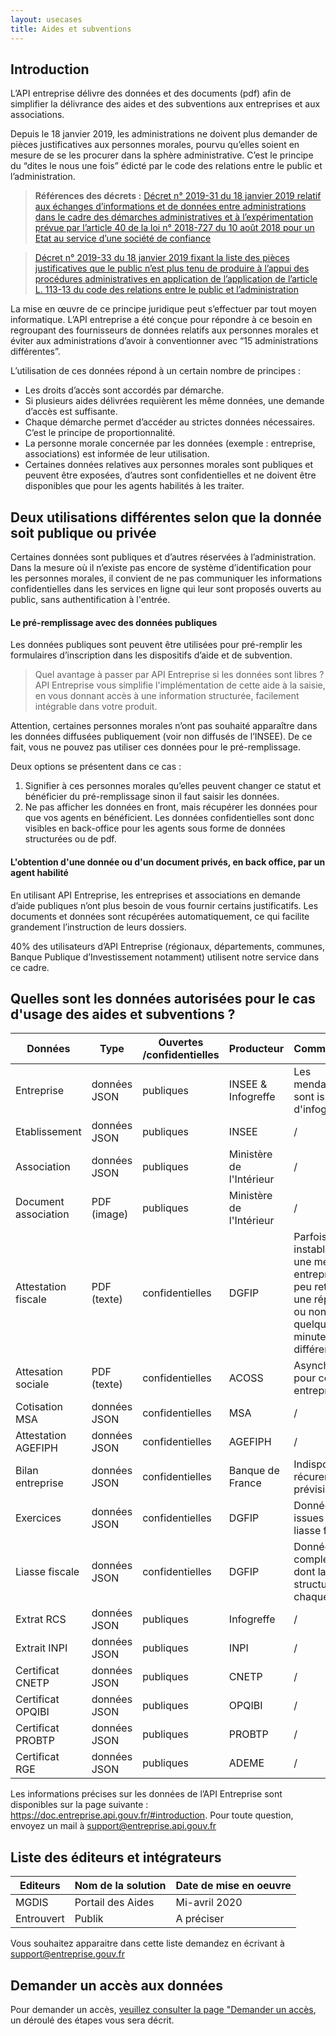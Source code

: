 ```yaml
---
layout: usecases
title: Aides et subventions
---
```


## Introduction

L’API entreprise délivre des données et des documents (pdf) afin de simplifier la délivrance des aides et des subventions aux entreprises et aux associations.

Depuis le 18 janvier 2019, les administrations ne doivent plus demander de pièces justificatives aux personnes morales, pourvu qu’elles soient en mesure de se les procurer dans la sphère administrative. C’est le principe du “dites le nous une fois” édicté par le code des relations entre le public et l’administration.

> **Références des décrets :**
> [Décret n° 2019-31 du 18 janvier 2019 relatif aux échanges d’informations et de données entre administrations dans le cadre des démarches administratives et à l’expérimentation prévue par l’article 40 de la loi n° 2018-727 du 10 août 2018 pour un Etat au service d’une société de confiance](https://https://www.legifrance.gouv.fr/eli/decret/2019/1/18/CPAJ1832097D/jo/texte)

> [Décret n° 2019-33 du 18 janvier 2019 fixant la liste des pièces justificatives que le public n’est plus tenu de produire à l’appui des procédures administratives en application de l’application de l’article L. 113-13 du code des relations entre le public et l’administration](https://https://www.legifrance.gouv.fr/affichTexte.do;jsessionid=545051CE2BCBB4B31C7610D89872D330.tplgfr23s_1?cidTexte=JORFTEXT000038029642&dateTexte=&oldAction=rechJO&categorieLien=id&idJO=JORFCONT000038029181)

La mise en œuvre de ce principe juridique peut s’effectuer par tout moyen informatique. L’API entreprise a été conçue pour répondre à ce besoin en regroupant des fournisseurs de données relatifs aux personnes morales et éviter aux administrations d’avoir à conventionner avec “15 administrations différentes”.

L’utilisation de ces données répond à un certain nombre de principes :
* Les droits d’accès sont accordés par démarche.
* Si plusieurs aides délivrées requièrent les même données, une demande d’accès est suffisante.
* Chaque démarche permet d’accéder au strictes données nécessaires. C’est le principe de proportionnalité.
* La personne morale concernée par les données (exemple : entreprise, associations) est informée de leur utilisation.
* Certaines données relatives aux personnes morales sont publiques et peuvent être exposées, d’autres sont confidentielles et ne doivent être disponibles que pour les agents habilités à les traiter.

## Deux utilisations différentes selon que la donnée soit publique ou privée

Certaines données sont publiques et d’autres réservées à l’administration. Dans la mesure où il n’existe pas encore de système d’identification pour les personnes morales, il convient de ne pas communiquer les informations confidentielles dans les services en ligne qui leur sont proposés ouverts au public, sans authentification à l'entrée.

#### Le pré-remplissage avec des données publiques

Les données publiques sont peuvent être utilisées pour pré-remplir les formulaires d’inscription dans les dispositifs d’aide et de subvention. 

> Quel avantage à passer par API Entreprise si les données sont libres ? API Entreprise vous simplifie l'implémentation de cette aide à la saisie, en vous donnant accès à une information structurée, facilement intégrable dans votre produit.

Attention, certaines personnes morales n’ont pas souhaité apparaître dans les données diffusées publiquement (voir non diffusés de l’INSEE). De ce fait, vous ne pouvez pas utiliser ces données pour le pré-remplissage. 

Deux options se présentent dans ce cas :

1. Signifier à ces personnes morales qu’elles peuvent changer ce statut et bénéficier du pré-remplissage sinon il faut saisir les données.
2. Ne pas afficher les données en front, mais récupérer les données pour que vos agents en bénéficient.
Les données confidentielles sont donc visibles en back-office pour les agents sous forme de données structurées ou de pdf.

#### L'obtention d'une donnée ou d'un document privés, en back office, par un agent habilité
    
En utilisant API Entreprise, les entreprises et associations en demande d’aide publiques n’ont plus besoin de vous fournir certains justificatifs. Les documents et données sont récupérées automatiquement, ce qui facilite grandement l’instruction de leurs dossiers.

40% des utilisateurs  d’API Entreprise (régionaux, départements, communes, Banque Publique d’Investissement  notamment) utilisent notre service dans ce cadre.

## Quelles sont les données autorisées pour le cas d'usage des aides et subventions ? 



| Données    | Type         | Ouvertes /confidentielles | Producteur         | Commentaires                            |
| ---------- | ------------ | ------------------------- | ------------------ | --------------------------------------- |
| Entreprise | données JSON | publiques                 | INSEE & Infogreffe | Les mendataires sont issus d'infogreffe |                                       |
| Etablissement | données JSON | publiques  | INSEE | / |
| Association | données JSON | publiques  | Ministère de l'Intérieur| / |
| Document association | PDF (image) | publiques  | Ministère de l'Intérieur | / |
| Attestation fiscale | PDF (texte) | confidentielles  | DGFIP | Parfois instables. Pour une meme entreprise l'API peu retourner une réponse ou non à quelques minutes de différence. |
| Attesation sociale | PDF (texte) | confidentielles  | ACOSS| Asynchrone pour certaines entreprises |
| Cotisation MSA | données JSON | confidentielles  | MSA | / |
| Attestation AGEFIPH | données JSON | confidentielles  | AGEFIPH | / |
| Bilan entreprise | données JSON | confidentielles  | Banque de France | Indisponibilités récurentes et prévisibles |
| Exercices | données JSON | confidentielles  | DGFIP | Données issues de la liasse fiscale |
| Liasse fiscale | données JSON | confidentielles  | DGFIP | Données complexes dont la structure varie chaque année |
| Extrat RCS | données JSON | publiques | Infogreffe| / |
| Extrait INPI | données JSON | publiques  | INPI | / |
| Certificat CNETP | données JSON | publiques  | CNETP | / |
| Certificat OPQIBI | données JSON | publiques  | OPQIBI | / |
| Certificat PROBTP | données JSON | publiques  | PROBTP | / |
| Certificat RGE | données JSON | publiques  | ADEME | / |

Les informations précises sur les données de l’API Entreprise sont disponibles sur la page suivante : https://doc.entreprise.api.gouv.fr/#introduction.
Pour toute question, envoyez un mail à [support@entreprise.api.gouv.fr](support@entreprise.api.gouv.fr)

## Liste des éditeurs et intégrateurs


| Editeurs   | Nom de la solution | Date de mise en oeuvre |
| ---------- | ------------------ | ---------------------- |
| MGDIS      | Portail des Aides  | Mi-avril 2020          |
| Entrouvert | Publik             | A préciser             |

Vous souhaitez apparaitre dans cette liste demandez en écrivant à support@entreprise.gouv.fr

## Demander un accès aux données

Pour demander un accès, [veuillez consulter la page "Demander un accès](https://etalab.github.io/entreprise.api.gouv.fr/demander_un_acces/), un déroulé des étapes vous sera décrit.

       
